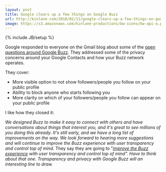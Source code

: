 ```yaml
---
layout: post
title: Google clears up a few things on Google Buzz
url: http://kinlane.com/2010/02/11/google-clears-up-a-few-things-on-google-buzz/
image: https://s3.amazonaws.com/kinlane-productions/bw-icons/bw-api-a.png
---
```

{% include JB/setup %}
<p>
     Google responded to everyone on the Gmail blog about some of the <a href="http://gmailblog.blogspot.com/2010/02/millions-of-buzz-users-and-improvements.html">open questions around Google Buzz</a>. They addressed some of the privacy concerns around your Google Contacts and how your Buzz network operates.
</p>

<p>
     They cover:
</p>
<ul class="mainlist">
     <li>More visible option to not show followers/people you follow on your public profile
     </li>
     <li>Ability to block anyone who starts following you
     </li>
     <li>More clarity on which of your followers/people you follow can appear on your public profile
     </li>
</ul>
<p>
     I like how they closed it:
</p>
<p>
     <em>We designed Buzz to make it easy to connect with others and have conversations about things that interest you, and it's great to see millions of you doing this already. It's still early, and we have a long list of improvements on the way. We look forward to hearing more suggestions and will continue to improve the Buzz experience with user transparency and control top of mind.</em> They say they are going to "<em><a href="http://gmailblog.blogspot.com/2010/02/millions-of-buzz-users-and-improvements.html">improve the Buzz experience</a> with user transparency and control top of mind". <em>Have to think about that one. Transparency and privacy with Google Buzz will an interesting line to draw.</em></em>
</p>